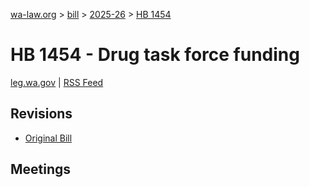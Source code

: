 [wa-law.org](/) > [bill](/bill/) > [2025-26](/bill/2025-26/) > [HB 1454](/bill/2025-26/hb/1454/)

# HB 1454 - Drug task force funding
[leg.wa.gov](https://app.leg.wa.gov/billsummary?BillNumber=1454&Year=2025&Initiative=false) | [RSS Feed](./rss.xml)

## Revisions
* [Original Bill](1/)

## Meetings